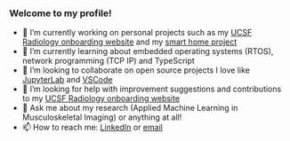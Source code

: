 ### Welcome to my profile!

- 🔭 I’m currently working on personal projects such as my [UCSF Radiology onboarding website][ucsfonboarding] and my [smart home project][homesensing]
- 🌱 I’m currently learning about embedded operating systems (RTOS), network programming (TCP IP) and TypeScript
- 👯 I’m looking to collaborate on open source projects I love like [JupyterLab] and [VSCode]
- 🤔 I’m looking for help with improvement suggestions and contributions to my [UCSF Radiology onboarding website](https://alemorm.github.io/ucsf-radiology-getting-started/)
- 💬 Ask me about my research (Applied Machine Learning in Musculoskeletal Imaging) or anything at all!
- 📫 How to reach me: [LinkedIn] or [email]

<!-- Links -->
[ucsfonboarding]: https://alemorm.github.io/ucsf-radiology-getting-started/
[homesensing]: https://github.com/alemorm/DistributedHomeSensing
[JupyterLab]: https://github.com/jupyterlab
[VSCode]: https://github.com/microsoft/vscode
[LinkedIn]: https://www.linkedin.com/in/alegmoralesm/
[email]: mailto:alegmoralesm@gmail.com

<!--
**alemorm/alemorm** is a ✨ _special_ ✨ repository because its `README.md` (this file) appears on your GitHub profile.

Here are some ideas to get you started:

- 🔭 I’m currently working on ...
- 🌱 I’m currently learning ...
- 👯 I’m looking to collaborate on ...
- 🤔 I’m looking for help with ...
- 💬 Ask me about ...
- 📫 How to reach me: ...
- 😄 Pronouns: ...
- ⚡ Fun fact: ...
-->
